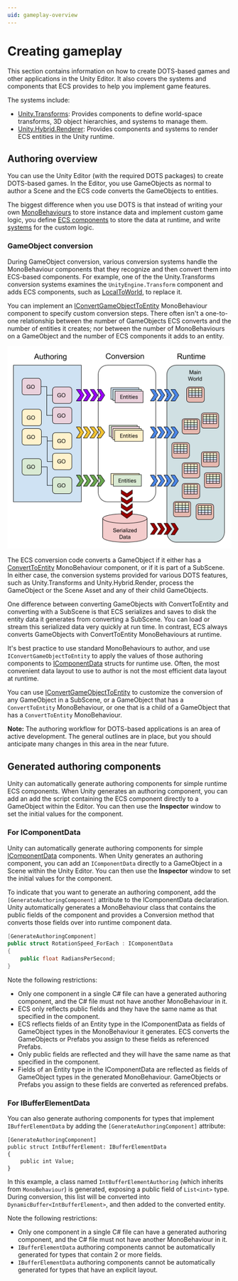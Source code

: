 ```yaml
---
uid: gameplay-overview
---
```


# Creating gameplay

This section contains information on how to create DOTS-based games and other applications in the Unity Editor. It also covers the systems and components that ECS provides to help you implement game features.

The systems include:

* [Unity.Transforms](xref:Unity.Transforms): Provides components to define world-space transforms, 3D object hierarchies, and systems to manage them.
* [Unity.Hybrid.Renderer](https://docs.unity3d.com/Packages/com.unity.rendering.hybrid@latest): Provides components and systems to render ECS entities in the Unity runtime.

## Authoring overview

You can use the Unity Editor (with the required DOTS packages) to create DOTS-based games. In the Editor, you use GameObjects as normal to author a Scene and the ECS code converts the GameObjects to entities. 

The biggest difference when you use DOTS is that instead of writing your own [MonoBehaviours](https://docs.unity3d.com/ScriptReference/MonoBehaviour.html) to store instance data and implement custom game logic, you define [ECS components](ecs_components) to store the data at runtime, and write [systems](ecs_systems) for the custom logic. 

### GameObject conversion

During GameObject conversion, various conversion systems handle the MonoBehaviour components that they recognize and then convert them into ECS-based components. For example, one of the the Unity.Transforms conversion systems examines the `UnityEngine.Transform` component and adds ECS components, such as [LocalToWorld](xref:Unity.Transforms.LocalToWorld), to replace it. 

You can implement an [IConvertGameObjectToEntity](xref:Unity.Entities.IConvertGameObjectToEntity) MonoBehaviour component to specify custom conversion steps. There often isn't a one-to-one relationship between the number of GameObjects ECS converts and the number of entities it creates; nor between the number of MonoBehaviours on a GameObject and the number of ECS components it adds to an entity. 

![](images/CreatingGameplay.png)

The ECS conversion code converts a GameObject if it either has a [ConvertToEntity](xref:Unity.Entities.Hybrid.ConvertToEntity) MonoBehaviour component, or if it is part of a SubScene. In either case, the conversion systems provided for various DOTS features, such as Unity.Transforms and Unity.Hybrid.Render, process the GameObject or the Scene Asset and any of their child GameObjects. 

One difference between converting GameObjects with ConvertToEntity and converting with a SubScene is that ECS serializes and saves to disk the entity data it generates from converting a SubScene. You can load or stream this serialized data very quickly at run time. In contrast, ECS always converts GameObjects with ConvertToEntity MonoBehaviours at runtime.

It's best practice to use standard MonoBehaviours to author, and use `IConvertGameObjectToEntity` to apply the values of those authoring components to [IComponentData](xref:Unity.Entities.IComponentData) structs for runtime use. Often, the most convenient data layout to use to author is not the most efficient data layout at runtime. 

You can use [IConvertGameObjectToEntity](xref:Unity.Entities.IConvertGameObjectToEntity) to customize the conversion of any GameObject in a SubScene, or a GameObject that has a `ConvertToEntity` MonoBehaviour, or one that is a child of a GameObject that has a `ConvertToEntity` MonoBehaviour.

**Note:** The authoring workflow for DOTS-based applications is an area of active development. The general outlines are in place, but you should anticipate many changes in this area in the near future.

## Generated authoring components

Unity can automatically generate authoring components for simple runtime ECS components. When Unity generates an authoring component, you can add an add the script containing the ECS component directly to a GameObject within the Editor. You can then use the **Inspector** window to set the initial values for the component.

### For IComponentData

Unity can automatically generate authoring components for simple [IComponentData](xref:Unity.Entities.IComponentData) components. When Unity generates an authoring component, you can add an `IComponentData` directly to a GameObject in a Scene within the Unity Editor. You can then use the **Inspector** window to set the initial values for the component.

To indicate that you want to generate an authoring component, add the `[GenerateAuthoringComponent]` attribute to the IComponentData declaration.  Unity automatically generates a MonoBehaviour class that contains the public fields of the component and provides a Conversion method that converts those fields over into runtime component data.

```c#
[GenerateAuthoringComponent]
public struct RotationSpeed_ForEach : IComponentData
{
    public float RadiansPerSecond;
}
```

Note the following restrictions:

- Only one component in a single C# file can have a generated authoring component, and the C# file must not have another MonoBehaviour in it.
- ECS only reflects public fields and they have the same name as that specified in the component.
- ECS reflects fields of an Entity type in the IComponentData as fields of GameObject types in the MonoBehaviour it generates. ECS converts the GameObjects or Prefabs you assign to these fields as referenced Prefabs. 
- Only public fields are reflected and they will have the same name as that specified in the component.
- Fields of an Entity type in the IComponentData are reflected as fields of GameObject types in the generated MonoBehaviour. GameObjects or Prefabs you assign to these fields are converted as referenced prefabs.

### For IBufferElementData

You can also generate authoring components for types that implement `IBufferElementData` by adding the `[GenerateAuthoringComponent]` attribute: 
```
[GenerateAuthoringComponent]
public struct IntBufferElement: IBufferElementData
{
    public int Value;
}
```

In this example, a class named `IntBufferElementAuthoring` (which inherits from `MonoBehaviour`) is generated, exposing a public field of `List<int>` type. During conversion, this list will be converted into `DynamicBuffer<IntBufferElement>`, and then added to the converted entity.

Note the following restrictions:

- Only one component in a single C# file can have a generated authoring component, and the C# file must not have another MonoBehaviour in it.
- `IBufferElementData` authoring components cannot be automatically generated for types that contain 2 or more fields.
- `IBufferElementData` authoring components cannot be automatically generated for types that have an explicit layout.
